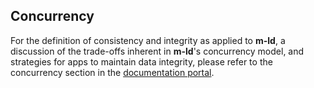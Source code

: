## Concurrency
For the definition of consistency and integrity as applied to **m-ld**, a
discussion of the trade-offs inherent in **m-ld**'s concurrency model, and
strategies for apps to maintain data integrity, please refer to the concurrency
section in the [documentation portal](http://m-ld.org/doc/#concurrency).

